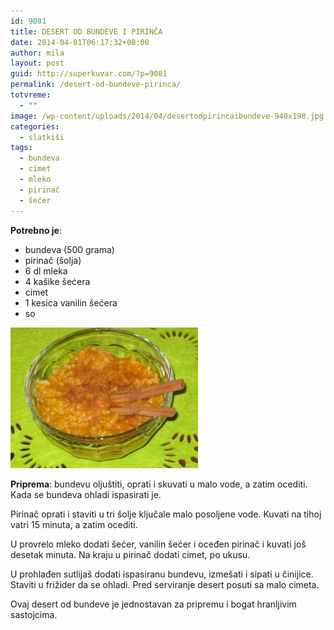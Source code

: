 ```yaml
---
id: 9081
title: DESERT OD BUNDEVE I PIRINČA
date: 2014-04-01T06:17:32+00:00
author: mila
layout: post
guid: http://superkuvar.com/?p=9081
permalink: /desert-od-bundeve-pirinca/
totvreme:
  - ""
image: /wp-content/uploads/2014/04/desertodpirincaibundeve-940x198.jpg
categories:
  - slatkiši
tags:
  - bundeva
  - cimet
  - mleko
  - pirinač
  - šećer
---
```

**Potrebno je**:

  * bundeva (500 grama)
  * pirinač (šolja)
  * 6 dl mleka
  * 4 kašike šećera
  * cimet
  * 1 kesica vanilin šećera
  * so

[<img class="alignnone size-medium wp-image-9083" src="/wp-content/uploads/2014/04/desertodpirincaibundeve-300x225.jpg" alt="desertodpirincaibundeve" width="300" height="225" />](/wp-content/uploads/2014/04/desertodpirincaibundeve.jpg)

**Priprema**: bundevu oljuštiti, oprati i skuvati u malo vode, a zatim ocediti. Kada se bundeva ohladi ispasirati je.

Pirinač oprati i staviti u tri šolje ključale malo posoljene vode. Kuvati na tihoj vatri 15 minuta, a zatim ocediti.

U provrelo mleko dodati šećer, vanilin šećer i oceđen pirinač i kuvati još desetak minuta. Na kraju u pirinač dodati cimet, po ukusu.

U prohlađen sutlijaš dodati ispasiranu bundevu, izmešati i sipati u činijice. Staviti u frižider da se ohladi. Pred serviranje desert posuti sa malo cimeta.

Ovaj desert od bundeve je jednostavan za pripremu i bogat hranljivim sastojcima.